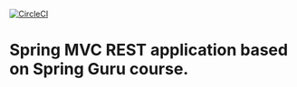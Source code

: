 [![CircleCI](https://circleci.com/gh/digid0c/spring_guru_rest_mvc.svg?style=svg)](https://circleci.com/gh/digid0c/spring_guru_rest_mvc)

# Spring MVC REST application based on Spring Guru course.